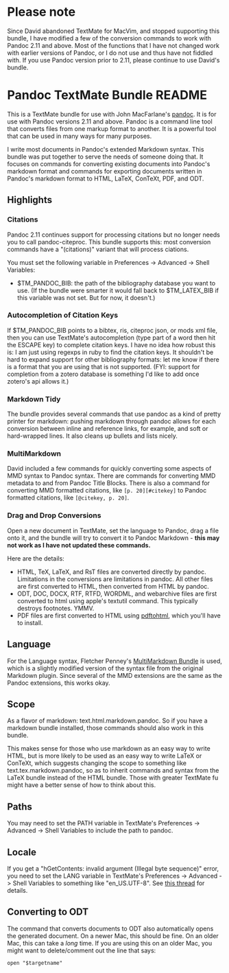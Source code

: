 # Please note

Since David abandoned TextMate for MacVim, and stopped supporting this bundle, I have modified a few of the conversion commands to work with Pandoc 2.11 and above. Most of the functions that I have not changed work with earlier versions of Pandoc, or I do not use and thus have not fiddled with. If you use Pandoc version prior to 2.11, please continue to use David's bundle. 

# Pandoc TextMate Bundle README

This is a TextMate bundle for use with John MacFarlane's [pandoc][].
It is for use with Pandoc versions 2.11 and above.
Pandoc is a command line tool that converts files from one markup format
to another. It is a powerful tool that can be used in many ways for many
purposes.

I write most documents in Pandoc's extended Markdown syntax. This bundle
was put together to serve the needs of someone doing that. It focuses on
commands for converting existing documents into Pandoc's markdown format
and commands for exporting documents written in Pandoc's markdown format
to HTML, LaTeX, ConTeXt, PDF, and ODT.

## Highlights

### Citations

Pandoc 2.11 continues support for processing citations but no longer needs you to call pandoc-citeproc.
This bundle supports this: most conversion commands have a "(citations)"
variant that will process ciations.

You must set the following variable in Preferences -\> Advanced -\>
Shell Variables:

-   $TM\_PANDOC\_BIB: the path of the bibliography database you want to
    use. (If the bundle were smarter it would fall back to
    $TM\_LATEX\_BIB if this variable was not set. But for now, it
    doesn't.)

### Autocompletion of Citation Keys

If $TM\_PANDOC\_BIB points to a bibtex, ris, citeproc json, or mods xml
file, then you can use TextMate's autocompletion (type part of a word
then hit the ESCAPE key) to complete citation keys. I have no idea how
robust this is: I am just using regexps in ruby to find the citation
keys. It shouldn't be hard to expand support for other bibliography
formats: let me know if there is a format that you are using that is
not supported. (FYI: support for completion from a zotero database is
something I'd like to add once zotero's api allows it.)

### Markdown Tidy

The bundle provides several commands that use pandoc as a kind of pretty
printer for markdown: pushing markdown through pandoc allows for each
conversion between inline and reference links, for example, and soft or
hard-wrapped lines. It also cleans up bullets and lists nicely.

### MultiMarkdown

David included a few commands for quickly converting some aspects of MMD
syntax to Pandoc syntax. There are commands for converting MMD metadata
to and from Pandoc Title Blocks. There is also a command for converting
MMD formatted citations, like `[p. 20][#citekey]` to Pandoc formatted
citations, like `[@citekey, p. 20]`.

### Drag and Drop Conversions

Open a new document in TextMate, set the language to Pandoc, drag a file
onto it, and the bundle will try to convert it to Pandoc Markdown - **this may not work as I have not updated these commands.**

Here are the details:

-   HTML, TeX, LaTeX, and RsT files are converted directly by pandoc.
    Limitations in the conversions are limitations in pandoc. All other
    files are first converted to HTML, then converted from HTML by
    pandoc.
-   ODT, DOC, DOCX, RTF, RTFD, WORDML, and webarchive files are first
    converted to html using apple's textutil command. This typically
    destroys footnotes. YMMV.
-   PDF files are first converted to HTML using [pdftohtml][], which
    you'll have to install.

## Language

For the Language syntax, Fletcher Penney's [MultiMarkdown Bundle][] is used, which is a slightly modified version of the
syntax file from the original Markdown plugin. Since several of the MMD
extensions are the same as the Pandoc extensions, this works okay.

## Scope

As a flavor of markdown: text.html.markdown.pandoc.
So if you have a markdown bundle installed, those commands should also
work in this bundle.

This makes sense for those who use markdown as an easy way to
write HTML, but is more likely to be used as an easy way to write
LaTeX or ConTeXt, which suggests changing the scope to something like
text.tex.markdown.pandoc, so as to inherit commands and syntax from the
LaTeX bundle instead of the HTML bundle. Those with greater TextMate fu
might have a better sense of how to think about this.

## Paths

You may need to set the PATH variable in TextMate's Preferences -\>
Advanced -\> Shell Variables to include the path to pandoc.

## Locale

If you get a "hGetContents: invalid argument (Illegal byte sequence)"
error, you need to set the LANG variable in TextMate's Preferences -\>
Advanced -\> Shell Variables to something like "en\_US.UTF-8". See [this
thread][] for details.

## Converting to ODT

The command that converts documents to ODT also automatically opens the
generated document. On a newer Mac, this should be fine. On an older
Mac, this can take a *long* time. If you are using this on an older Mac,
you might want to delete/comment out the line that says:

    open "$targetname"

  [vim-pandoc]: https://github.com/vim-pandoc/vim-pandoc%20The%20Pandoc.tmbundle%20won't%20be%20getting%20much%20love%20from%20me%20going%20forward.%20Since%20I'm%20not%20using%20it,%20I%20won't%20notice%20bugs%20and%20won't%20think%20of%20ways%20to%20improve%20it.%20I'm%20happy%20to%20pull%20in%20any%20bug%20fixes%20or%20improvements%20you%20might%20make.
  [pandoc]: http://johnmacfarlane.net/pandoc
  [elegant haskell scripts]: http://johnmacfarlane.net/pandoc/scripting.html
  [pdftohtml]: http://pdftohtml.sourceforge.net/
  [MultiMarkdown Bundle]: http://fletcherpenney.net/multimarkdown/multimarkdown_bundle_for_textm/
  [MultiMarkdown Theme]: http://files.fletcherpenney.net/MultiMarkdown.tmTheme.zip
  [this thread]: https://groups.google.com/group/pandoc-discuss/browse_thread/thread/3c5c156ac60a3f5a
  [Mellel2MMD.app]: http://wwwuser.gwdg.de/~mrosena/
